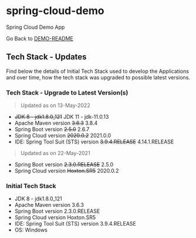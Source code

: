 # spring-cloud-demo
Spring Cloud Demo App

Go Back to [DEMO-README](../README.md)

## Tech Stack - Updates
Find below the details of Initial Tech Stack used to develop the Applications and over time, how the tech stack was upgraded to possible latest versions.


### Tech Stack - Upgrade to Latest Version(s)
> Updated as on 13-May-2022
 - ~~JDK 8 - jdk1.8.0_121~~  JDK 11 - jdk-11.0.13
 - Apache Maven version ~~3.6.3~~  3.8.4
 - Spring Boot version ~~2.5.0~~  2.6.7
 - Spring Cloud version ~~2020.0.2~~ 2021.0.0
 - IDE: Spring Tool Suit (STS) version ~~3.9.4.RELEASE~~ 4.14.1.RELEASE


> Updated as on 22-May-2021
 - Spring Boot version ~~2.3.0.RELEASE~~  2.5.0
 - Spring Cloud version ~~Hoxton.SR5~~  2020.0.2


### Initial Tech Stack
 - JDK 8 - jdk1.8.0_121
 - Apache Maven version 3.6.3
 - Spring Boot version 2.3.0.RELEASE
 - Spring Cloud version Hoxton.SR5
 - IDE: Spring Tool Suit (STS) version 3.9.4.RELEASE
 - OS: Windows